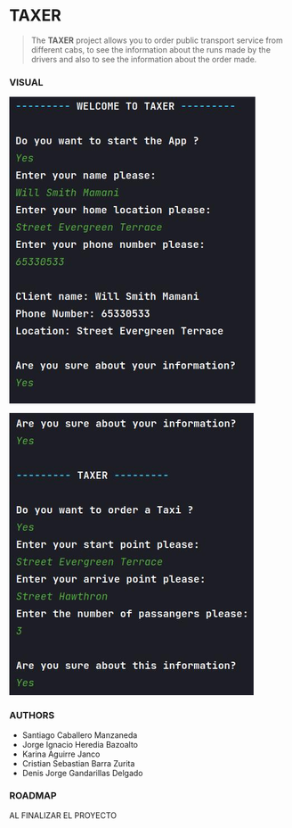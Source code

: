 # TAXER


>The **TAXER** project allows you to order public transport service from different cabs, to see the information about the runs made by the drivers and also to see the information about the order made.

### VISUAL

![Introduction of information](/img/imgOne.jpg "Introduction of information")

[img1]:/img/imgTwo.jpg "Introduction of information"
![Introduction of information][img1]

### AUTHORS

* Santiago Caballero Manzaneda
* Jorge Ignacio Heredia Bazoalto
* Karina Aguirre Janco
* Cristian Sebastian Barra Zurita
* Denis Jorge Gandarillas Delgado

### ROADMAP

<p>AL FINALIZAR EL PROYECTO</p>